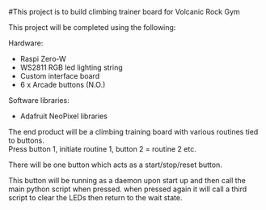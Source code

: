 #This project is to build climbing trainer board for Volcanic Rock Gym

This project will be completed using the following:

Hardware: 
- Raspi Zero-W
- WS2811 RGB led lighting string
- Custom interface board
- 6 x Arcade buttons (N.O.)

Software libraries:
- Adafruit NeoPixel libraries

The end product will be a climbing training board with various routines
tied to buttons.  
Press button 1, initiate routine 1, button 2 = routine 2 etc.

There will be one button which acts as a start/stop/reset button.  

This button will be running as a daemon upon start up and then call
the main python script when pressed.  when pressed again it will call 
a third script to clear the LEDs then return to the wait state.


